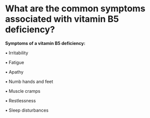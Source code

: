 # What are the common symptoms associated with vitamin B5 deficiency?

**Symptoms of a vitamin B5 deficiency:**

• Irritability

• Fatigue

• Apathy

• Numb hands and feet

• Muscle cramps

• Restlessness

• Sleep disturbances